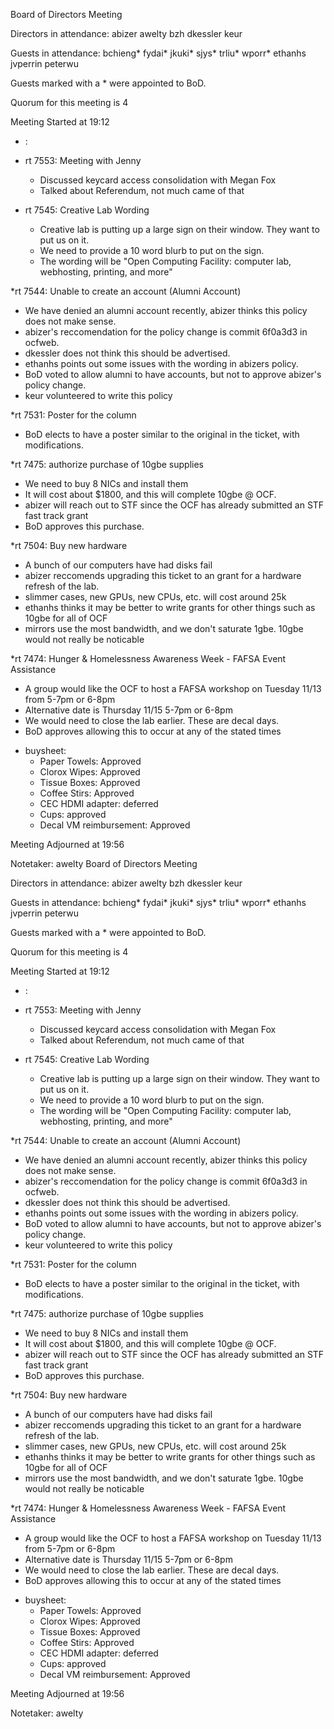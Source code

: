 Board of Directors Meeting

Directors in attendance:
abizer
awelty
bzh
dkessler
keur

Guests in attendance:
bchieng*
fydai*
jkuki*
sjys*
trliu*
wporr*
ethanhs
jvperrin
peterwu

Guests marked with a * were appointed to BoD.

Quorum for this meeting is 4

Meeting Started at 19:12

* <RT NUMBER>: <TOPIC>

* rt 7553: Meeting with Jenny
  - Discussed keycard access consolidation with Megan Fox
  - Talked about Referendum, not much came of that

* rt 7545: Creative Lab Wording
  - Creative lab is putting up a large sign on their window. They want to put us on it.
  - We need to provide a 10 word blurb to put on the sign.
  - The wording will be "Open Computing Facility: computer lab, webhosting, printing, and more"

*rt 7544: Unable to create an account (Alumni Account)
  - We have denied an alumni account recently, abizer thinks this policy does not make sense.
  - abizer's reccomendation for the policy change is commit 6f0a3d3 in ocfweb.
  - dkessler does not think this should be advertised.
  - ethanhs points out some issues with the wording in abizers policy.
  - BoD voted to allow alumni to have accounts, but not to approve abizer's policy change.
   - keur volunteered to write this policy

*rt 7531: Poster for the column
  - BoD elects to have a poster similar to the original in the ticket, with modifications.

*rt 7475: authorize purchase of 10gbe supplies
  - We need to buy 8 NICs and install them
  - It will cost about $1800, and this will complete 10gbe @ OCF.
  - abizer will reach out to STF since the OCF has already submitted an STF fast track grant
  - BoD approves this purchase.

*rt 7504: Buy new hardware
  - A bunch of our computers have had disks fail
  - abizer reccomends upgrading this ticket to an grant for a hardware refresh of the lab.
   - slimmer cases, new GPUs, new CPUs, etc. will cost around 25k
  - ethanhs thinks it may be better to write grants for other things such as 10gbe for all of OCF
   - mirrors use the most bandwidth, and we don't saturate 1gbe. 10gbe would not really be noticable

*rt 7474: Hunger & Homelessness Awareness Week - FAFSA Event Assistance
  - A group would like the OCF to host a FAFSA workshop on Tuesday 11/13 from 5-7pm or 6-8pm
   - Alternative date is Thursday 11/15 5-7pm or 6-8pm
  - We would need to close the lab earlier. These are decal days. 
  - BoD approves allowing this to occur at any of the stated times

* buysheet:
  - Paper Towels: Approved
  - Clorox Wipes: Approved
  - Tissue Boxes: Approved
  - Coffee Stirs: Approved
  - CEC HDMI adapter: deferred
  - Cups: approved
  - Decal VM reimbursement: Approved

Meeting Adjourned at 19:56

Notetaker: awelty
Board of Directors Meeting

Directors in attendance:
abizer
awelty
bzh
dkessler
keur

Guests in attendance:
bchieng*
fydai*
jkuki*
sjys*
trliu*
wporr*
ethanhs
jvperrin
peterwu

Guests marked with a * were appointed to BoD.

Quorum for this meeting is 4

Meeting Started at 19:12

* <RT NUMBER>: <TOPIC>

* rt 7553: Meeting with Jenny
  - Discussed keycard access consolidation with Megan Fox
  - Talked about Referendum, not much came of that

* rt 7545: Creative Lab Wording
  - Creative lab is putting up a large sign on their window. They want to put us on it.
  - We need to provide a 10 word blurb to put on the sign.
  - The wording will be "Open Computing Facility: computer lab, webhosting, printing, and more"

*rt 7544: Unable to create an account (Alumni Account)
  - We have denied an alumni account recently, abizer thinks this policy does not make sense.
  - abizer's reccomendation for the policy change is commit 6f0a3d3 in ocfweb.
  - dkessler does not think this should be advertised.
  - ethanhs points out some issues with the wording in abizers policy.
  - BoD voted to allow alumni to have accounts, but not to approve abizer's policy change.
   - keur volunteered to write this policy

*rt 7531: Poster for the column
  - BoD elects to have a poster similar to the original in the ticket, with modifications.

*rt 7475: authorize purchase of 10gbe supplies
  - We need to buy 8 NICs and install them
  - It will cost about $1800, and this will complete 10gbe @ OCF.
  - abizer will reach out to STF since the OCF has already submitted an STF fast track grant
  - BoD approves this purchase.

*rt 7504: Buy new hardware
  - A bunch of our computers have had disks fail
  - abizer reccomends upgrading this ticket to an grant for a hardware refresh of the lab.
   - slimmer cases, new GPUs, new CPUs, etc. will cost around 25k
  - ethanhs thinks it may be better to write grants for other things such as 10gbe for all of OCF
   - mirrors use the most bandwidth, and we don't saturate 1gbe. 10gbe would not really be noticable

*rt 7474: Hunger & Homelessness Awareness Week - FAFSA Event Assistance
  - A group would like the OCF to host a FAFSA workshop on Tuesday 11/13 from 5-7pm or 6-8pm
   - Alternative date is Thursday 11/15 5-7pm or 6-8pm
  - We would need to close the lab earlier. These are decal days. 
  - BoD approves allowing this to occur at any of the stated times

* buysheet:
  - Paper Towels: Approved
  - Clorox Wipes: Approved
  - Tissue Boxes: Approved
  - Coffee Stirs: Approved
  - CEC HDMI adapter: deferred
  - Cups: approved
  - Decal VM reimbursement: Approved

Meeting Adjourned at 19:56

Notetaker: awelty
